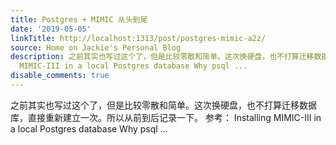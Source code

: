 ```yaml
---
title: Postgres + MIMIC 从头到尾
date: '2019-05-05'
linkTitle: http://localhost:1313/post/postgres-mimic-a2z/
source: Home on Jackie's Personal Blog
description: 之前其实也写过这个了，但是比较零散和简单。这次换硬盘，也不打算迁移数据库，直接重新建立一次。所以从前到后记录一下。 参考： Installing
  MIMIC-III in a local Postgres database Why psql ...
disable_comments: true
---
```

之前其实也写过这个了，但是比较零散和简单。这次换硬盘，也不打算迁移数据库，直接重新建立一次。所以从前到后记录一下。 参考： Installing MIMIC-III in a local Postgres database Why psql ...